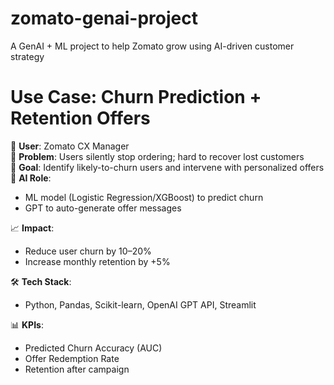 # zomato-genai-project
A GenAI + ML project to help Zomato grow using AI-driven customer strategy
# Use Case: Churn Prediction + Retention Offers

👤 **User**: Zomato CX Manager  
💬 **Problem**: Users silently stop ordering; hard to recover lost customers  
🎯 **Goal**: Identify likely-to-churn users and intervene with personalized offers  
🧠 **AI Role**:  
- ML model (Logistic Regression/XGBoost) to predict churn  
- GPT to auto-generate offer messages  

📈 **Impact**:  
- Reduce user churn by 10–20%  
- Increase monthly retention by +5%

🛠️ **Tech Stack**:  
- Python, Pandas, Scikit-learn, OpenAI GPT API, Streamlit

📊 **KPIs**:  
- Predicted Churn Accuracy (AUC)  
- Offer Redemption Rate  
- Retention after campaign
